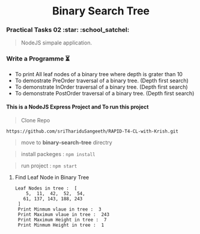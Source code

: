 <h1 align="center">Binary Search Tree</h1>
<h3>Practical Tasks 02 :star: :school_satchel: </h3> 

> NodeJS simpale application.

### Write a Programme :hourglass_flowing_sand:

- To print All leaf nodes of a binary tree where depth is grater than 10
- To demostrate PreOrder traversal of a binary tree. (Depth first search)
- To demonstrate InOrder traversal of a binary tree. (Depth first search)
- To demonstrate PostOrder traversal of a binary tree. (Depth first search)

#### This is a NodeJS Express Project and To run this project

> Clone Repo 
````
https://github.com/sriThariduSangeeth/RAPID-T4-CL-with-Krish.git
````
> move to **binary-search-tree** directry

> install packeges :
	````
	npm install
	````
	
> run project :
	````
	npm start
	````

1. Find Leaf Node in Binary Tree
   
   ````
   Leaf Nodes in tree :  [
	   5,  11,  42,  52,  54,
	  61, 137, 143, 188, 243
	]
	Print Minmum vlaue in tree :  3
	Print Maximum vlaue in tree :  243
	Print Maximum Height in tree :  7
	Print Minmum Height in tree :  1
   ````
